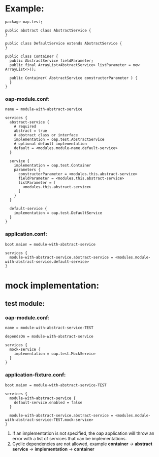 # Example:
```
package oap.test;

public abstract class AbstractService {
}

public class DefaultService extends AbstractService {
}

public class Container {
  public AbstractService fieldParameter;
  public final ArrayList<AbstractService> listParameter = new ArrayList<>();
   
  public Container( AbstractService constructorParameter ) {
  }
}
```

### oap-module.conf:
```
name = module-with-abstract-service

services {
  abstract-service {
    # required
    abstract = true
    # abstract class or interface
    implementation = oap.test.AbstractService
    # optional default implementation
    default = <modules.module-name.default-service>
  }
  
  service {
    implementation = oap.test.Container
    parameters {
      constructorParameter = <modules.this.abstract-service>
      fieldParameter = <modules.this.abstract-service>
      listParameter = [
        <modules.this.abstract-service>
      ]
    }
  }
  
  default-service {
    implementation = oap.test.DefaultService
  }
}
```

### application.conf:
```
boot.maion = module-with-abstract-service

services {
  module-with-abstract-service.abstract-service = <modules.module-with-abstract-service.default-service>
}
```

# mock implementation:

## test module:
### oap-module.conf:
```
name = module-with-abstract-service-TEST

dependsOn = module-with-abstract-service

services {
  mock-service {
    implementation = oap.test.MockService
  }
}
```

### application-fixture.conf:
```
boot.maion = module-with-abstract-service-TEST

services {
  module-with-abstract-service {
    default-service.enabled = false
  }

  module-with-abstract-service.abstract-service = <modules.module-with-abstract-service-TEST.mock-service>
}
```

1. If an implementation is not specified, the oap application will throw an error with a list of services that can be implementations.
2. Cyclic dependencies are not allowed, example __container__ -> __abstract service__ -> __implementation__ -> __container__
